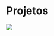 # Projetos
<img src="https://th.bing.com/th/id/R.bd09996d57dac57e95191c8fd453db80?rik=Q0UtHvFwr77A%2fQ&riu=http%3a%2f%2fpixelia.cl%2fimages%2fpixelia7.jpg&ehk=EAmK35flrGEyHt9d4h2isix%2fyLlLzyE4SEbpOWnxAjA%3d&risl=&pid=ImgRaw&r=0">
